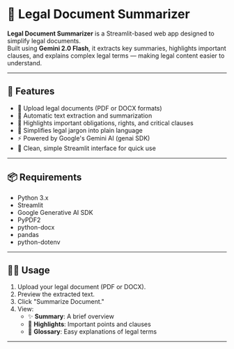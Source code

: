 # 📄 Legal Document Summarizer

**Legal Document Summarizer** is a Streamlit-based web app designed to simplify legal documents.  
Built using **Gemini 2.0 Flash**, it extracts key summaries, highlights important clauses, and explains complex legal terms — making legal content easier to understand.

---

## 🌟 Features
- 📄 Upload legal documents (PDF or DOCX formats)
- 📝 Automatic text extraction and summarization
- 📌 Highlights important obligations, rights, and critical clauses
- 📘 Simplifies legal jargon into plain language
- ⚡ Powered by Google's Gemini AI (genai SDK)
- 🎯 Clean, simple Streamlit interface for quick use

---

## 📦 Requirements
- Python 3.x
- Streamlit
- Google Generative AI SDK
- PyPDF2
- python-docx
- pandas
- python-dotenv

---

## 🙋‍♀️ Usage
1. Upload your legal document (PDF or DOCX).
2. Preview the extracted text.
3. Click "Summarize Document."
4. View:
   - ✨ **Summary**: A brief overview
   - 📌 **Highlights**: Important points and clauses
   - 📘 **Glossary**: Easy explanations of legal terms

---
